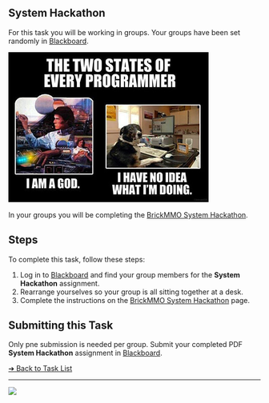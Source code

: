 <style>@import url("//readme.codeadam.ca/readme.css");</style>

## System Hackathon

For this task you will be working in groups. Your groups have been set randomly in [Blackboard](https://learn.humber.ca).

![Hackathon Meme](images/meme-two.jpeg)

In your groups you will be completing the [BrickMMO System Hackathon](https://brickmmo.github.io/hackathon-system/).

## Steps

To complete this task, follow these steps:

1. Log in to [Blackboard](https://learn.humber.ca/) and find your group members for the **System Hackathon** assignment.
2. Rearrange yourselves so your group is all sitting together at a desk.
3. Complete the instructions on the [BrickMMO System Hackathon](https://brickmmo.github.io/hackathon-system/) page.

## Submitting this Task

Only pne submission is needed per group. Submit your completed PDF **System Hackathon** assignment in [Blackboard](https://learn.humber.ca/).

[&#10132; Back to Task List](/)

---

<a href="https://brickmmo.com">
<img src="https://brickmmo.com/images/brickmmo-logo-horizontal.jpg" width="100">
</a>
